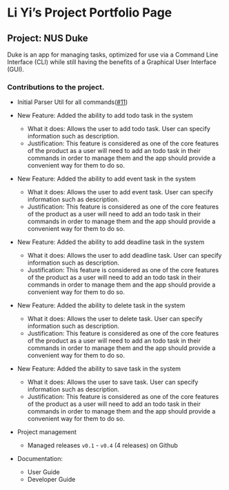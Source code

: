 # Li Yi’s Project Portfolio Page

## Project: NUS Duke 
Duke is an app for managing tasks, optimized for use via a Command Line Interface (CLI) while still having the benefits of a Graphical User Interface (GUI).

### Contributions to the project.

* Initial Parser Util for all commands([#11](https://github.com/AY2021S1-TIC4001-4/tp/pull/11))

* New Feature: Added the ability to add todo task in the system
  * What it does: Allows the user to add todo task. User can specify information such as description. 
  * Justification: This feature is considered as one of the core features of the product as a user will need to add an todo task in their commands in order to manage them and the app should provide a convenient way for them to do so.

* New Feature: Added the ability to add event task in the system
  * What it does: Allows the user to add event task. User can specify information such as description. 
  * Justification: This feature is considered as one of the core features of the product as a user will need to add an todo task in their commands in order to manage them and the app should provide a convenient way for them to do so.

* New Feature: Added the ability to add deadline task in the system
  * What it does: Allows the user to add deadline task. User can specify information such as description. 
  * Justification: This feature is considered as one of the core features of the product as a user will need to add an todo task in their commands in order to manage them and the app should provide a convenient way for them to do so.

* New Feature: Added the ability to delete task in the system
  * What it does: Allows the user to delete task. User can specify information such as description. 
  * Justification: This feature is considered as one of the core features of the product as a user will need to add an todo task in their commands in order to manage them and the app should provide a convenient way for them to do so.

* New Feature: Added the ability to save task in the system
  * What it does: Allows the user to save task. User can specify information such as description. 
  * Justification: This feature is considered as one of the core features of the product as a user will need to add an todo task in their commands in order to manage them and the app should provide a convenient way for them to do so.


* Project management
  * Managed releases ```v0.1``` - ```v0.4``` (4 releases) on Github
 

* Documentation:
  * User Guide
  * Developer Guide
 